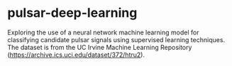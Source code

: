 # pulsar-deep-learning
Exploring the use of a neural network machine learning model for classifying candidate pulsar signals using supervised learning techniques. The dataset is from the UC Irvine Machine Learning Repository (https://archive.ics.uci.edu/dataset/372/htru2).
